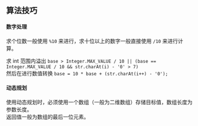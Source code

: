 ## 算法技巧  
#### 数字处理  
求个位数一般使用 `%10` 来进行，求十位以上的数字一般直接使用 `/10` 来进行计算。  
  
求 int 范围内溢出 `base > Integer.MAX_VALUE / 10 || (base == Integer.MAX_VALUE / 10 && str.charAt(i) - '0' > 7)`  
然后在进行数值转换 `base = 10 * base + (str.charAt(i++) - '0');`  
  
#### 动态规划  
使用动态规划时，必须使用一个数组（一般为二维数组）存储目标值，数组长度为参数长度。  
返回值一般为数组的最后一位元素。